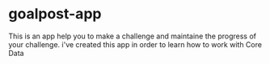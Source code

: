 # goalpost-app
This is an app help you to make a challenge and maintaine the progress of your challenge. i've created this app in order to learn how to work with Core Data 
